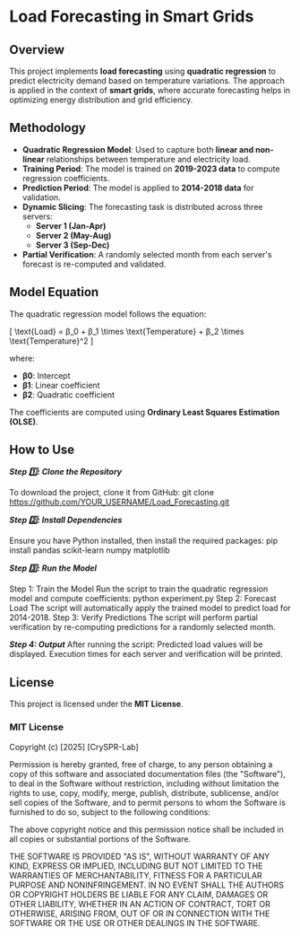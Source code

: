 # Load Forecasting in Smart Grids

## Overview
This project implements **load forecasting** using **quadratic regression** to predict electricity demand based on temperature variations. The approach is applied in the context of **smart grids**, where accurate forecasting helps in optimizing energy distribution and grid efficiency.

## Methodology
- **Quadratic Regression Model**: Used to capture both **linear and non-linear** relationships between temperature and electricity load.
- **Training Period**: The model is trained on **2019-2023 data** to compute regression coefficients.
- **Prediction Period**: The model is applied to **2014-2018 data** for validation.
- **Dynamic Slicing**: The forecasting task is distributed across three servers:
  - **Server 1 (Jan-Apr)**
  - **Server 2 (May-Aug)**
  - **Server 3 (Sep-Dec)**
- **Partial Verification**: A randomly selected month from each server's forecast is re-computed and validated.

## Model Equation
The quadratic regression model follows the equation:

\[
\text{Load} = β_0 + β_1 \times \text{Temperature} + β_2 \times \text{Temperature}^2
\]

where:
- **β0**: Intercept
- **β1**: Linear coefficient
- **β2**: Quadratic coefficient

The coefficients are computed using **Ordinary Least Squares Estimation (OLSE)**.

## How to Use

***Step 1️⃣: Clone the Repository***

To download the project, clone it from GitHub:
git clone https://github.com/YOUR_USERNAME/Load_Forecasting.git

***Step 2️⃣: Install Dependencies***

Ensure you have Python installed, then install the required packages:
pip install pandas scikit-learn numpy matplotlib

***Step 3️⃣: Run the Model***

Step 1: Train the Model
Run the script to train the quadratic regression model and compute coefficients:
python experiment.py
Step 2: Forecast Load
The script will automatically apply the trained model to predict load for 2014-2018.
Step 3: Verify Predictions
The script will perform partial verification by re-computing predictions for a randomly selected month.

***Step 4: Output***
After running the script:
Predicted load values will be displayed.
Execution times for each server and verification will be printed.



## License
This project is licensed under the **MIT License**.


### MIT License

Copyright (c) [2025] [CrySPR-Lab]

Permission is hereby granted, free of charge, to any person obtaining a copy
of this software and associated documentation files (the "Software"), to deal
in the Software without restriction, including without limitation the rights
to use, copy, modify, merge, publish, distribute, sublicense, and/or sell
copies of the Software, and to permit persons to whom the Software is
furnished to do so, subject to the following conditions:

The above copyright notice and this permission notice shall be included in all
copies or substantial portions of the Software.

THE SOFTWARE IS PROVIDED "AS IS", WITHOUT WARRANTY OF ANY KIND, EXPRESS OR
IMPLIED, INCLUDING BUT NOT LIMITED TO THE WARRANTIES OF MERCHANTABILITY,
FITNESS FOR A PARTICULAR PURPOSE AND NONINFRINGEMENT. IN NO EVENT SHALL THE
AUTHORS OR COPYRIGHT HOLDERS BE LIABLE FOR ANY CLAIM, DAMAGES OR OTHER
LIABILITY, WHETHER IN AN ACTION OF CONTRACT, TORT OR OTHERWISE, ARISING FROM,
OUT OF OR IN CONNECTION WITH THE SOFTWARE OR THE USE OR OTHER DEALINGS IN THE
SOFTWARE.
